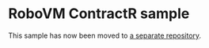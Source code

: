 # RoboVM ContractR sample

This sample has now been moved to [a separate
repository](https://github.com/robovm/robovm-business-app).
